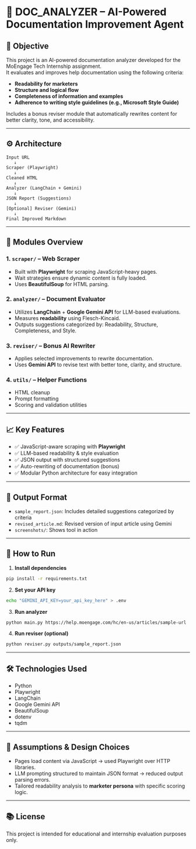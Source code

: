 # 📘 DOC_ANALYZER – AI-Powered Documentation Improvement Agent

## 📌 Objective

This project is an AI-powered documentation analyzer developed for the MoEngage Tech Internship assignment.  
It evaluates and improves help documentation using the following criteria:

- **Readability for marketers**
- **Structure and logical flow**
- **Completeness of information and examples**
- **Adherence to writing style guidelines (e.g., Microsoft Style Guide)**

Includes a bonus reviser module that automatically rewrites content for better clarity, tone, and accessibility.

---

## ⚙️ Architecture

```plaintext
Input URL 
   ↓
Scraper (Playwright) 
   ↓
Cleaned HTML 
   ↓
Analyzer (LangChain + Gemini) 
   ↓
JSON Report (Suggestions)
   ↓
[Optional] Reviser (Gemini) 
   ↓
Final Improved Markdown
```

---

## 🧩 Modules Overview

### 1. `scraper/` – Web Scraper
- Built with **Playwright** for scraping JavaScript-heavy pages.
- Wait strategies ensure dynamic content is fully loaded.
- Uses **BeautifulSoup** for HTML parsing.

### 2. `analyzer/` – Document Evaluator
- Utilizes **LangChain** + **Google Gemini API** for LLM-based evaluations.
- Measures **readability** using Flesch-Kincaid.
- Outputs suggestions categorized by: Readability, Structure, Completeness, and Style.

### 3. `reviser/` – Bonus AI Rewriter
- Applies selected improvements to rewrite documentation.
- Uses **Gemini API** to revise text with better tone, clarity, and structure.

### 4. `utils/` – Helper Functions
- HTML cleanup
- Prompt formatting
- Scoring and validation utilities

---

## 📈 Key Features

- ✅ JavaScript-aware scraping with **Playwright**
- ✅ LLM-based readability & style evaluation
- ✅ JSON output with structured suggestions
- ✅ Auto-rewriting of documentation (bonus)
- ✅ Modular Python architecture for easy integration

---

## 🧪 Output Format

- `sample_report.json`: Includes detailed suggestions categorized by criteria
- `revised_article.md`: Revised version of input article using Gemini
- `screenshots/`: Shows tool in action

---

## 🚀 How to Run

1. **Install dependencies**
```bash
pip install -r requirements.txt
```

2. **Set your API key**
```bash
echo "GEMINI_API_KEY=your_api_key_here" > .env
```

3. **Run analyzer**
```bash
python main.py https://help.moengage.com/hc/en-us/articles/sample-url
```

4. **Run reviser (optional)**
```bash
python reviser.py outputs/sample_report.json
```

---

## 🛠️ Technologies Used

- Python
- Playwright
- LangChain
- Google Gemini API
- BeautifulSoup
- dotenv
- tqdm

---

## 🧠 Assumptions & Design Choices

- Pages load content via JavaScript → used Playwright over HTTP libraries.
- LLM prompting structured to maintain JSON format → reduced output parsing errors.
- Tailored readability analysis to **marketer persona** with specific scoring logic.

---

## 📚 License

This project is intended for educational and internship evaluation purposes only.
